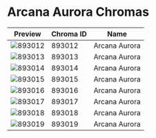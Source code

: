 # Arcana Aurora Chromas



| Preview | Chroma ID | Name |
|---------|-----------|------|
| ![893012](https://raw.communitydragon.org/latest/plugins/rcp-be-lol-game-data/global/default/v1/champion-chroma-images/893/893012.png) | 893012 | Arcana Aurora |
| ![893013](https://raw.communitydragon.org/latest/plugins/rcp-be-lol-game-data/global/default/v1/champion-chroma-images/893/893013.png) | 893013 | Arcana Aurora |
| ![893014](https://raw.communitydragon.org/latest/plugins/rcp-be-lol-game-data/global/default/v1/champion-chroma-images/893/893014.png) | 893014 | Arcana Aurora |
| ![893015](https://raw.communitydragon.org/latest/plugins/rcp-be-lol-game-data/global/default/v1/champion-chroma-images/893/893015.png) | 893015 | Arcana Aurora |
| ![893016](https://raw.communitydragon.org/latest/plugins/rcp-be-lol-game-data/global/default/v1/champion-chroma-images/893/893016.png) | 893016 | Arcana Aurora |
| ![893017](https://raw.communitydragon.org/latest/plugins/rcp-be-lol-game-data/global/default/v1/champion-chroma-images/893/893017.png) | 893017 | Arcana Aurora |
| ![893018](https://raw.communitydragon.org/latest/plugins/rcp-be-lol-game-data/global/default/v1/champion-chroma-images/893/893018.png) | 893018 | Arcana Aurora |
| ![893019](https://raw.communitydragon.org/latest/plugins/rcp-be-lol-game-data/global/default/v1/champion-chroma-images/893/893019.png) | 893019 | Arcana Aurora |